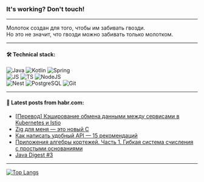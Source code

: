 ### It's working? Don't touch!

---
Молоток создан для того, чтобы им забивать гвозди. <br>
Но это не значит, что гвозди можно забивать только молотком.

---

#### 🛠️ Technical stack:

![Java](https://img.shields.io/badge/Java-informational?logo=Oracle&style=flat&logoColor=white&color=FF4500)
![Kotlin](https://img.shields.io/badge/Kotlin-informational?logo=Kotlin&style=flat&logoColor=white&color=774D97)
![Spring](https://img.shields.io/badge/SpringBoot-informational?logo=SpringBoot&style=flat&logoColor=white&color=6DB33F) <br>
![JS](https://img.shields.io/badge/JS-informational?logo=javaScript&style=flat&logoColor=black&color=F7Df1E)
![TS](https://img.shields.io/badge/TypeScript-informational?logo=typeScript&style=flat&logoColor=black&color=0667A8)
![NodeJS](https://img.shields.io/badge/NodeJS-informational?logo=node.js&style=flat&logoColor=white&color=70A760) <br>
![Nest](https://img.shields.io/badge/NestJS-informational?logo=NestJS&style=flat&logoColor=white&color=E0234E)
![PostgreSQL](https://img.shields.io/badge/PostgreSQL-informational?logo=PostgreSQL&style=flat&logoColor=white&color=DAA520)
![Git](https://img.shields.io/badge/Git-informational?logo=git&style=flat&logoColor=white&color=778899)

___

#### 💬 Latest posts from habr.com:

<!-- BLOG-POST-LIST:START -->
- [[Перевод] Кэширование обмена данными между сервисами в Kubernetes и Istio](https://habr.com/ru/companies/southbridge/articles/753098/?utm_source=habrahabr&utm_medium=rss&utm_campaign=753098)
- [Zig для меня — это новый C](https://habr.com/ru/articles/753078/?utm_source=habrahabr&utm_medium=rss&utm_campaign=753078)
- [Как написать удобный API — 15 рекомендаций](https://habr.com/ru/companies/ru_mts/articles/753074/?utm_source=habrahabr&utm_medium=rss&utm_campaign=753074)
- [Приложения алгебры кортежей. Часть 1. Гибкая система счисления с простыми основаниями](https://habr.com/ru/articles/752836/?utm_source=habrahabr&utm_medium=rss&utm_campaign=752836)
- [Java Digest #3](https://habr.com/ru/companies/tinkoff/articles/753032/?utm_source=habrahabr&utm_medium=rss&utm_campaign=753032)
<!-- BLOG-POST-LIST:END -->

---
[![Top Langs](https://github-readme-stats-git-master-advtsetting-gmailcom.vercel.app/api/top-langs/?username=zloylis&langs_count=10&hide_title=false&title_color=e6edf3&size_weight=0.5&count_weight=0.5&layout=compact&hide_border=true&theme=dracula)](https://github.com/zloylis)

<!-- ![GitHub stats](https://github-readme-stats-git-master-advtsetting-gmailcom.vercel.app/api?username=zloylis&show_icons=true&hide_border=true&theme=dracula&hide_title=true&include_all_commits=true&count_private=true&hide=contribs&hide_rank=true) -->
